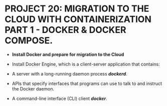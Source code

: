 # PROJECT 20: MIGRATION TO THE CLOUD WITH CONTAINERIZATION PART 1 - DOCKER & DOCKER COMPOSE.

- **Install Docker and prepare for migration to the Cloud**

- Install Docker Engine, which is a client-server application that contains:

- A server with a long-running daemon process **_dockerd_**.
- APIs that specify interfaces that programs can use to talk to and instruct the Docker daemon.
- A command-line interface (CLI) client **_docker_**.

